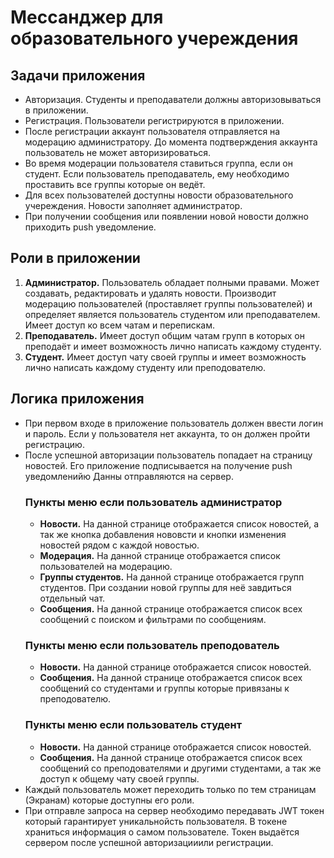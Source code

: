 # Мессанджер для образовательного учереждения
<h2>Задачи приложения</h2>
<ul>
    <li>Авторизация. Студенты и преподаватели должны авторизовываться в приложении.</li>
    <li>Регистрация. Пользователи регистрируются в приложении.</li>
    <li>После регистрации аккаунт пользователя отправляется на модерацию администратору. До момента подтверждения аккаунта пользователь не может авторизироваться.</li>
    <li>Во время модерации пользователя ставиться группа, если он студент. Если пользователь преподаватель, ему необходимо проставить все группы которые он ведёт.</li>
    <li>Для всех пользователей доступны новости образовательного учереждения. Новости заполняет администратор.</li>
    <li>При получении сообщения или появлении новой новости должно приходить push уведомление.</li>
</ul>
<h2>Роли в приложении</h2>
<ol>
    <li><b>Администратор.</b> Пользователь обладает полными правами. Может создавать, редактировать и удалять новости. Производит модерацию пользователей (проставляет группы пользователей) и определяет является пользователь студентом или преподавателем. Имеет доступ ко всем чатам и перепискам.</li>
    <li><b>Преподаватель.</b> Имеет доступ общим чатам групп в которых он преподаёт и имеет возможность лично написать каждому студенту.</li>
    <li><b>Студент.</b> Имеет доступ чату своей группы и имеет возможность лично написать каждому студенту или преподователю.</li>
</ol>
<h2>Логика приложения</h2>
<ul>
    <li>При первом входе в приложение пользователь должен ввести логин и пароль. Если у пользователя нет аккаунта, то он должен пройти регистрацию.</li>
    <li>После успешной авторизации пользователь попадает на страницу новостей. Его приложение подписывается на получение push уведомленийю Данны отправляются на сервер.</li>
    <h3>Пункты меню если пользователь администратор</h3>
    <ul>
        <li><b>Новости.</b> На данной странице отображается список новостей, а так же кнопка добавления нововсти и кнопки изменения новостей рядом с каждой новостью.</li>
        <li><b>Модерация.</b> На данной странице отображается список пользователей на модерацию.</li>
        <li><b>Группы студентов.</b> На данной странице отображается групп студентов. При создании новой группы для неё завдиться отдельный чат.</li>
        <li><b>Сообщения.</b> На данной странице отображается список всех сообщений с поиском и фильтрами по сообщениям.</li>
    </ul>
    <h3>Пункты меню если пользователь преподователь</h3>
    <ul>
        <li><b>Новости.</b> На данной странице отображается список новостей.</li>
        <li><b>Сообщения.</b> На данной странице отображается список всех сообщений со студентами и группы которые привязаны к преподователю.</li>
    </ul>
    <h3>Пункты меню если пользователь студент</h3>
    <ul>
        <li><b>Новости.</b> На данной странице отображается список новостей.</li>
        <li><b>Сообщения.</b> На данной странице отображается список всех сообщений со преподователями и другими студентами, а так же доступ к общему чату своей группы.</li>
    </ul>
    <li>Каждый пользователь может переходить только по тем страницам (Экранам) которые доступны его роли.</li>
    <li>При отправле запроса на сервер необходимо передавать JWT токен который гарантирует уникальнойсть пользователя. В токене храниться информация о самом пользователе. Токен выдаётся сервером после успешной авторизацииили регистрации.</li>

</ul>
